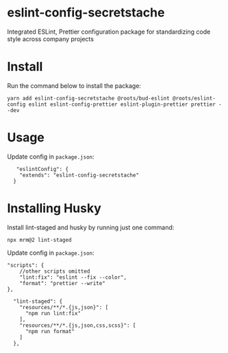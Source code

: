 # eslint-config-secretstache


Integrated ESLint, Prettier configuration package for standardizing code style across company projects

# Install
Run the command below to install the package:
```
yarn add eslint-config-secretstache @roots/bud-eslint @roots/eslint-config eslint eslint-config-prettier eslint-plugin-prettier prettier --dev

```

# Usage
Update config in `package.json`:
```
   "eslintConfig": {
    "extends": "eslint-config-secretstache"
  }
```

# Installing Husky
Install lint-staged and husky by running just one command:
```
npx mrm@2 lint-staged
```

Update config in `package.json`:

```
"scripts": {
    //other scripts omitted
    "lint:fix": "eslint --fix --color",
    "format": "prettier --write"
},

  "lint-staged": {
    "resources/**/*.{js,json}": [
      "npm run lint:fix"
    ],
    "resources/**/*.{js,json,css,scss}": [
      "npm run format"
    ]
  },
```
